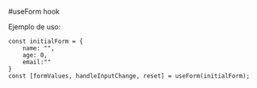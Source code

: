 #useForm hook

Ejemplo de uso:
```
const initialForm = {
    name: "",
    age: 0,
    email:""
}
const [formValues, handleInputChange, reset] = useForm(initialForm);

```